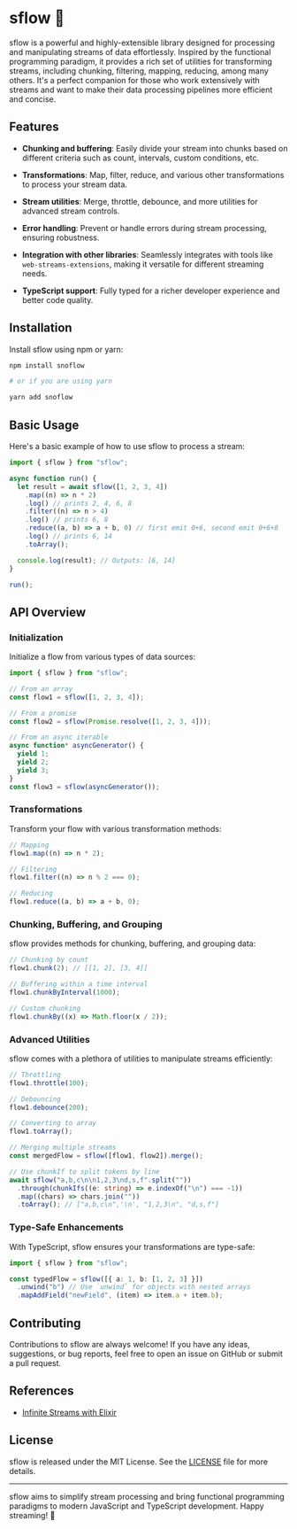 # sflow 🚀

sflow is a powerful and highly-extensible library designed for processing and manipulating streams of data effortlessly. Inspired by the functional programming paradigm, it provides a rich set of utilities for transforming streams, including chunking, filtering, mapping, reducing, among many others. It's a perfect companion for those who work extensively with streams and want to make their data processing pipelines more efficient and concise.

## Features

- **Chunking and buffering**: Easily divide your stream into chunks based on different criteria such as count, intervals, custom conditions, etc.
- **Transformations**: Map, filter, reduce, and various other transformations to process your stream data.

- **Stream utilities**: Merge, throttle, debounce, and more utilities for advanced stream controls.

- **Error handling**: Prevent or handle errors during stream processing, ensuring robustness.

- **Integration with other libraries**: Seamlessly integrates with tools like `web-streams-extensions`, making it versatile for different streaming needs.

- **TypeScript support**: Fully typed for a richer developer experience and better code quality.

## Installation

Install sflow using npm or yarn:

```sh
npm install snoflow

# or if you are using yarn

yarn add snoflow
```

## Basic Usage

Here's a basic example of how to use sflow to process a stream:

```typescript
import { sflow } from "sflow";

async function run() {
  let result = await sflow([1, 2, 3, 4])
    .map((n) => n * 2)
    .log() // prints 2, 4, 6, 8
    .filter((n) => n > 4)
    .log() // prints 6, 8
    .reduce((a, b) => a + b, 0) // first emit 0+6, second emit 0+6+8
    .log() // prints 6, 14
    .toArray();

  console.log(result); // Outputs: [6, 14]
}

run();
```

## API Overview

### Initialization

Initialize a flow from various types of data sources:

```typescript
import { sflow } from "sflow";

// From an array
const flow1 = sflow([1, 2, 3, 4]);

// From a promise
const flow2 = sflow(Promise.resolve([1, 2, 3, 4]));

// From an async iterable
async function* asyncGenerator() {
  yield 1;
  yield 2;
  yield 3;
}
const flow3 = sflow(asyncGenerator());
```

### Transformations

Transform your flow with various transformation methods:

```typescript
// Mapping
flow1.map((n) => n * 2);

// Filtering
flow1.filter((n) => n % 2 === 0);

// Reducing
flow1.reduce((a, b) => a + b, 0);
```

### Chunking, Buffering, and Grouping

sflow provides methods for chunking, buffering, and grouping data:

```typescript
// Chunking by count
flow1.chunk(2); // [[1, 2], [3, 4]]

// Buffering within a time interval
flow1.chunkByInterval(1000);

// Custom chunking
flow1.chunkBy((x) => Math.floor(x / 2));
```

### Advanced Utilities

sflow comes with a plethora of utilities to manipulate streams efficiently:

```typescript
// Throttling
flow1.throttle(100);

// Debouncing
flow1.debounce(200);

// Converting to array
flow1.toArray();

// Merging multiple streams
const mergedFlow = sflow([flow1, flow2]).merge();

// Use chunkIf to split tokens by line
await sflow("a,b,c\n\n1,2,3\nd,s,f".split(""))
  .through(chunkIfs((e: string) => e.indexOf("\n") === -1))
  .map((chars) => chars.join(""))
  .toArray(); // ["a,b,c\n",'\n', "1,2,3\n", "d,s,f"]
```

### Type-Safe Enhancements

With TypeScript, sflow ensures your transformations are type-safe:

```typescript
import { sflow } from "sflow";

const typedFlow = sflow([{ a: 1, b: [1, 2, 3] }])
  .unwind("b") // Use `unwind` for objects with nested arrays
  .mapAddField("newField", (item) => item.a + item.b);
```

## Contributing

Contributions to sflow are always welcome! If you have any ideas, suggestions, or bug reports, feel free to open an issue on GitHub or submit a pull request.

## References

- [Infinite Streams with Elixir](https://gist.github.com/mgwidmann/5e0cb590f12e2ca239564d07d7c2a572)

## License

sflow is released under the MIT License. See the [LICENSE](./LICENSE) file for more details.

---

sflow aims to simplify stream processing and bring functional programming paradigms to modern JavaScript and TypeScript development. Happy streaming! 🚀
